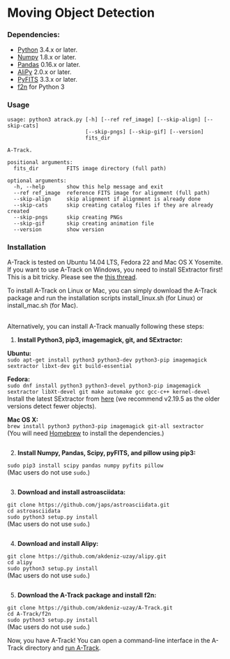 # Moving Object Detection

### Dependencies:

* [Python](https://www.python.org/) 3.4.x or later.
* [Numpy](http://www.numpy.org/) 1.8.x or later.
* [Pandas](http://pandas.pydata.org/) 0.16.x or later.
* [AliPy](http://obswww.unige.ch/~tewes/alipy/) 2.0.x or later.
* [PyFITS](http://www.stsci.edu/institute/software_hardware/pyfits) 3.3.x or later.
* [f2n](https://github.com/akdeniz-uzay/mod/tree/master/f2n) for Python 3

### <a name="usage"></a> Usage

```
usage: python3 atrack.py [-h] [--ref ref_image] [--skip-align] [--skip-cats]
                         [--skip-pngs] [--skip-gif] [--version]
                         fits_dir

A-Track.

positional arguments:
  fits_dir         FITS image directory (full path)

optional arguments:
  -h, --help       show this help message and exit
  --ref ref_image  reference FITS image for alignment (full path)
  --skip-align     skip alignment if alignment is already done
  --skip-cats      skip creating catalog files if they are already created
  --skip-pngs      skip creating PNGs
  --skip-gif       skip creating animation file
  --version        show version
```

### Installation

A-Track is tested on Ubuntu 14.04 LTS, Fedora 22 and Mac OS X Yosemite. If you want to use A-Track on Windows, you need to install SExtractor first! This is a bit tricky. Please see the [this thread](http://www.astromatic.net/forum/showthread.php?tid=948).

To install A-Track on Linux or Mac, you can simply download the A-Track package and run the installation scripts install_linux.sh (for Linux) or install_mac.sh (for Mac).

<br>
Alternatively, you can install A-Track manually following these steps:

1. **Install Python3, pip3, imagemagick, git, and SExtractor:**

  **Ubuntu:**  
  `sudo apt-get install python3 python3-dev python3-pip imagemagick sextractor libxt-dev git build-essential`

  **Fedora:**  
  `sudo dnf install python3 python3-devel python3-pip imagemagick sextractor libXt-devel git make automake gcc gcc-c++ kernel-devel`  
  Install the latest SExtractor from [here](http://www.astromatic.net/download/sextractor/) (we recommend v2.19.5 as the older versions detect fewer objects).

  **Mac OS X:**  
  `brew install python3 python3-pip imagemagick git-all sextractor`  
  (You will need [Homebrew](http://brew.sh) to install the dependencies.)  
  ` `
  
2. **Install Numpy, Pandas, Scipy, pyFITS, and pillow using pip3:**

  `sudo pip3 install scipy pandas numpy pyfits pillow`  
  (Mac users do not use `sudo`.)  
  ` `

3. **Download and install astroasciidata:**  

  `git clone https://github.com/japs/astroasciidata.git`  
  `cd astroasciidata`  
  `sudo python3 setup.py install`  
  (Mac users do not use `sudo`.)  
  ` `

4. **Download and install Alipy:**  

  `git clone https://github.com/akdeniz-uzay/alipy.git`  
  `cd alipy`  
  `sudo python3 setup.py install`  
  (Mac users do not use `sudo`.)  
  ` `

5. **Download the A-Track package and install f2n:**  

  `git clone https://github.com/akdeniz-uzay/A-Track.git`  
  `cd A-Track/f2n`  
  `sudo python3 setup.py install`  
  (Mac users do not use `sudo`.)

Now, you have A-Track! You can open a command-line interface in the A-Track directory and [run A-Track](#usage).
